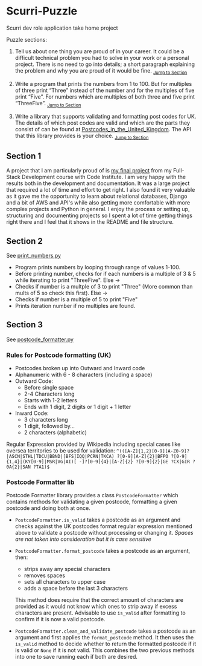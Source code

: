 # Scurri-Puzzle
Scurri dev role application take home project

Puzzle sections:

1. Tell us about one thing you are proud of in your career. It could be a difficult technical problem you had to solve in your work or a personal project. There is no need to go into details; a short paragraph explaining the problem and why you are proud of it would be fine. <sub>[Jump to Section](#section-1)</sub>


2. Write a program that prints the numbers from 1 to 100. But for multiples of three print “Three” instead of the number and for the multiples of five print “Five”. For numbers which are multiples of both three and five print “ThreeFive”. <sub>[Jump to Section](#section-2)</sub>


3. Write a library that supports validating and formatting post codes for UK. The details of which post codes are valid and which are the parts they consist of can be found at [Postcodes_in_the_United_Kingdom](https://en.wikipedia.org/wiki/Postcodes_in_the_United_Kingdom#Formatting). The API that this library provides is your choice. <sub>[Jump to Section](#section-3)</sub>


## Section 1 <a id=section-1></a>

A project that I am particularly proud of is [my final project](https://github.com/ItsAlanK/apr-breathwork) from my Full-Stack Development course with Code Institute. I am very happy with the results both in the development and documentation. It was a large project that required a lot of time and effort to get right. I also found it very valuable as it gave me the opportunity to learn about relational databases, Django and a bit of AWS and API's while also getting more comfortable with more complex projects and Python in general. I enjoy the process or setting up, structuring and documenting projects so I spent a lot of time getting things right there and I feel that it shows in the README and file structure.

## Section 2 <a id=section-2></a>

See [print_numbers.py](./print_numbers/print_numbers.py)

- Program prints numbers by looping through range of values 1-100.
- Before printing number, checks for if each numbers is a multiple of 3 & 5 while iterating to print "ThreeFive". Else ->
- Checks if number is a multple of 3 to print "Three" (More common than mults of 5 so check this first). Else ->
- Checks if number is a multiple of 5 to print "Five"
- Prints iteration number if no multiples are found.

## Section 3 <a id=section-3></a>

See [postcode_formatter.py](./postcode_formatter/postcode_formatter.py)

### Rules for Postcode formatting (UK)
- Postcodes broken up into Outward and Inward code
- Alphanumeric with 6 - 8 characters (including a space)
- Outward Code:
    - Before single space
    - 2-4 Characters long
    - Starts with 1-2 letters
    - Ends with 1 digit, 2 digits or 1 digit + 1 letter
- Inward Code:
    - 3 characters long
    - 1 digit, followed by...
    - 2 characters (alphabetic)

Regular Expression provided by Wikipedia including special cases like oversea territories to be used for validation: `^(([A-Z]{1,2}[0-9][A-Z0-9]?|ASCN|STHL|TDCU|BBND|[BFS]IQQ|PCRN|TKCA) ?[0-9][A-Z]{2}|BFPO ?[0-9]{1,4}|(KY[0-9]|MSR|VG|AI)[ -]?[0-9]{4}|[A-Z]{2} ?[0-9]{2}|GE ?CX|GIR ?0A{2}|SAN ?TA1)$`

### Postcode Formatter lib
Postcode Formatter library provides a class `PostcodeFormatter` which contains methods for validating a given postcode, formatting a given postcode and doing both at once.

- `PostcodeFormatter.is_valid` takes a postcode as an argument and checks against the UK postcodes format regular expression mentioned above to validate a postcode without processing or changing it. *Spaces are not taken into consideration but it is case sensitive*
- `PostcodeFormatter.format_postcode` takes a postcode as an argument, then:
    - strips away any special characters
    - removes spaces
    - sets all characters to upper case
    - adds a space before the last 3 characters

    This method does require that the correct amount of characters are provided as it would not know which ones to strip away if excess characters are present. Advisable to use `is_valid` after formatting to confirm if it is now a valid postcode.
- `PostcodeFormatter.clean_and_validate_postcode` takes a postcode as an argument and first applies the `format_postcode` method. It then uses the `is_valid` method to decide whether to return the formatted postcode if it is valid or `None` if it is not valid. This combines the two previous methods into one to save running each if both are desired.